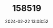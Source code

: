 ---
title: "158519"
category: "Allolestes maclachlanii"
draft: false
date: 2024-02-22 13:03:52
languages:
  English: ["Seychelles Islander"]
---